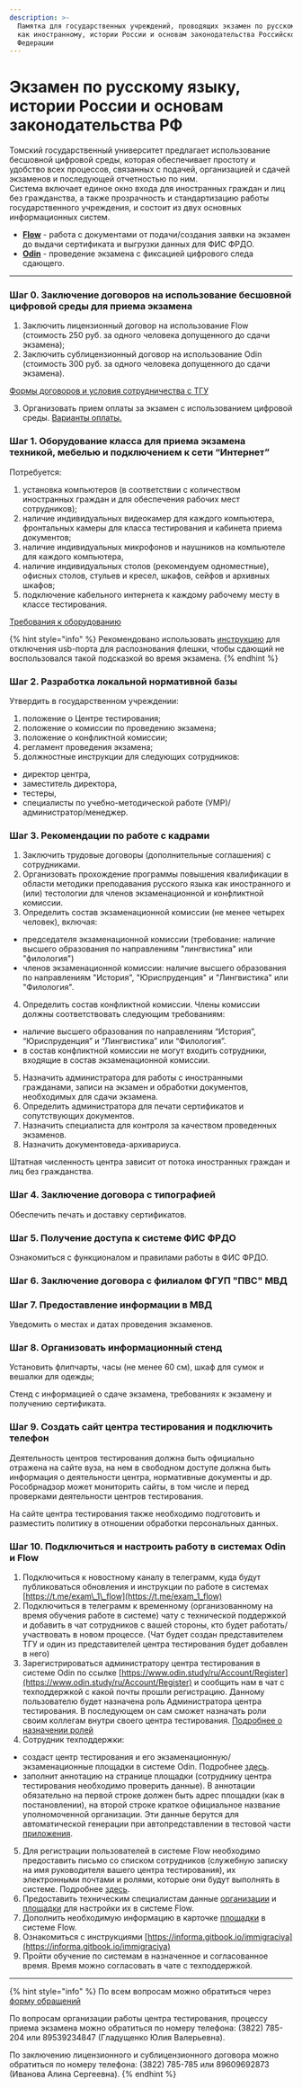 ```yaml
---
description: >-
  Памятка для государственных учреждений, проводящих экзамен по русскому языку
  как иностранному, истории России и основам законодательства Российской
  Федерации
---
```


# Экзамен по русскому языку, истории России и основам законодательства РФ

Томский государственный университет предлагает использование бесшовной цифровой среды, которая обеспечивает простоту и удобство всех процессов, связанных с подачей, организацией и сдачей экзаменов и последующей отчетностью по ним. \
Система включает единое окно входа для иностранных граждан и лиц без гражданства, а также прозрачность и стандартизацию работы государственного учреждения, и состоит из двух основных информационных систем.&#x20;

* &#x20;[**Flow**](flow.-rabota-s-dokumentami/) - работа с документами от подачи/создания заявки на экзамен до выдачи сертификата и выгрузки данных для ФИС ФРДО.
* &#x20;[**Odin**](centr-testirovaniya-v-odin/) - проведение экзамена с фиксацией цифрового следа сдающего.

***

### Шаг 0. Заключение договоров на использование бесшовной цифровой среды для приема экзамена

1. Заключить лицензионный договор на использование Flow (стоимость 250 руб. за одного человека допущенного до сдачи экзамена);
2. Заключить сублицензионный договор на использование Odin (стоимость 300 руб. за одного человека допущенного до сдачи экзамена).

[Формы договоров и условия сотрудничества с ТГУ ](https://disk.yandex.ru/d/1XeIexwbthFSIA)

3. Организовать прием оплаты за экзамен с использованием цифровой среды. [Варианты оплаты. ](voprosy/flow-sposoby-oplaty/)

### Шаг 1. Оборудование класса для приема экзамена техникой, мебелью и подключением к сети “Интернет”

Потребуется:

1. установка компьютеров (в соответствии с количеством иностранных граждан и для обеспечения рабочих мест сотрудников);
2. наличие индивидуальных видеокамер для каждого компьютера, фронтальных камеры для класса тестирования и кабинета приема документов;
3. наличие индивидуальных микрофонов и наушников на компьютеле для каждого компьютера,
4. наличие индивидуальных столов (рекомендуем одноместные), офисных столов, стульев и кресел, шкафов, сейфов и архивных шкафов;
5. подключение кабельного интернета к каждому рабочему месту в классе тестирования.

[Требования к оборудованию](rekomendacii/ekzamenacionnyi-kabinet.md)

{% hint style="info" %}
Рекомендовано использовать [инструкцию](voprosy/kak-otklyuchit-usb-port-dlya-raspoznavaniya-fleshki.md) для отключения usb-порта для распознования флешки, чтобы сдающий не воспользовался такой подсказкой во время экзамена.&#x20;
{% endhint %}

### Шаг 2. Разработка локальной нормативной базы

Утвердить в государственном учреждении:

1. положение о Центре тестирования;
2. положение о комиссии по проведению экзамена;
3. положение о конфликтной комиссии;
4. регламент проведения экзамена;
5. должностные инструкции для следующих сотрудников:

* директор центра,
* заместитель директора,&#x20;
* тестеры,&#x20;
* специалисты по учебно-методической работе (УМР)/администратор/менеджер.

### Шаг 3. Рекомендации по работе с кадрами&#x20;

1. Заключить трудовые договоры (дополнительные соглашения) с сотрудниками.
2. Организовать прохождение программы повышения квалификации в области методики преподавания русского языка как иностранного и (или) тестологии для членов экзаменационной и конфликтной комиссии.&#x20;
3. Определить состав экзаменационной комиссии (не менее четырех человек), включая:

* председателя экзаменационной комиссии (требование: наличие высшего образования по направлениям "лингвистика" или "филология")
* членов экзаменационной комиссии: наличие высшего образования по направлениям "История",  "Юриспруденция" и "Лингвистика" или "Филология".

4. Определить состав конфликтной комиссии. Члены комиссии должны соответствовать следующим требованиям:&#x20;

* наличие высшего образования по направлениям “История”,  “Юриспруденция” и “Лингвистика” или “Филология”.
* в состав конфликтной комиссии не могут входить сотрудники, входящие в состав экзаменационной комиссии.

5. Назначить администратора для работы с иностранными гражданами, записи на экзамен и обработки документов, необходимых для сдачи экзамена.
6. Определить администратора для печати сертификатов и сопутствующих документов.
7. Назначить специалиста для контроля за качеством проведенных экзаменов.
8. Назначить документоведа-архивариуса.

Штатная численность центра зависит от потока иностранных граждан и лиц без гражданства.

### Шаг 4. Заключение договора с типографией

Обеспечить печать и доставку сертификатов.

### Шаг 5. Получение доступа к системе ФИС ФРДО

Ознакомиться с функционалом и правилами работы в ФИС ФРДО.

### Шаг 6. Заключение договора с филиалом ФГУП "ПВС" МВД

### Шаг 7.  Предоставление информации в МВД

Уведомить о местах и датах проведения экзаменов.

### Шаг 8. Организовать информационный стенд

Установить флипчарты, часы (не менее 60 см), шкаф для сумок и вешалки для одежды;

Стенд с информацией о сдаче экзамена, требованиях к экзамену и получению сертификата.

### Шаг 9. Создать сайт центра тестирования и подключить телефон

Деятельность центров тестирования должна быть официально отражена на сайте вуза, на нем в свободном доступе должна быть информация о деятельности центра, нормативные документы и др. Рособрнадзор может мониторить сайты, в том числе и перед проверками деятельности центров тестирования.

На сайте центра тестирования также необходимо подготовить и разместить политику в отношении обработки персональных данных.

### Шаг 10. Подключиться и настроить работу в системах Odin и Flow

1. Подключиться к новостному каналу в телеграмм, куда будут публиковаться обновления и инструкции по работе в системах  [https://t.me/exam\_1\_flow](https://t.me/exam_1_flow)
2. Подключиться в телеграмм к временному (организованному на время обучения работе в системе) чату с технической поддержкой и добавить в чат сотрудников с вашей стороны, кто будет работать/участвовать в новом процессе. (Чат будет создан представителем ТГУ и один из представителей центра тестирования будет добавлен в него)
3. Зарегистрироваться администратору центра тестирования в системе Odin по ссылке [https://www.odin.study/ru/Account/Register](https://www.odin.study/ru/Account/Register) и сообщить нам в чат с техподдержкой с какой почты прошли регистрацию. Данному пользователю будет назначена роль Администратора центра тестирования. В последующем он сам сможет назначать роли своим коллегам внутри своего центра тестирования. [Подробнее о назначении ролей](centr-testirovaniya-v-odin/registraciya-sotrudnikov-v-odin.md)
4. Сотрудник техподдержки:

* создаст центр тестирования  и его экзаменационную/экзаменационные площадки в системе Odin. Подробнее [здесь](centr-testirovaniya-v-odin/).&#x20;
* заполнит аннотацию на странице площадки (сотруднику центра тестирования необходимо проверить данные). В аннотации обязательно на первой строке должен быть адрес площадки (как в постановлении), на второй строке краткое официальное название уполномоченной организации. Эти данные берутся для автоматической генерации при автопредставлении в тестовой части [приложения](centr-testirovaniya-v-odin/prilozhenie.-pismennaya-i-ustnaya-chasti-ekzamena.md).

5. Для регистрации пользователей в системе Flow  необходимо предоставить письмо со списком сотрудников (служебную записку на имя руководителя вашего центра тестирования), их электронными почтами и ролями, которые они будут выполнять в системе. Подробнее [здесь](flow.-rabota-s-dokumentami/registraciya-i-roli-sotrudnikov/).
6. Предоставить техническим специалистам данные [организации](flow.-rabota-s-dokumentami/organizaciya.md) и [площадки](flow.-rabota-s-dokumentami/stranica-ploshadki.md#na-starte-raboty-neobkhodimo-soobshit-v-tekhpodderzhku-sleduyushuyu-informaciyu) для настройки их в системе Flow.
7. Дополнить необходимую информацию в карточке [площадки](flow.-rabota-s-dokumentami/stranica-ploshadki.md) в системе Flow.
8. Ознакомиться с инструкциями [https://informa.gitbook.io/immigraciya](https://informa.gitbook.io/immigraciya)
9. Пройти обучение по системам в назначенное и согласованное время. Время можно согласовать в чате с техподдержкой.

***

{% hint style="info" %}
По всем вопросам можно обратиться через [форму обращений](https://forms.yandex.ru/cloud/662cbe9243f74fea695ffa27/)

По вопросам организации работы центра тестирования, процессу приема экзамена можно обратиться по номеру телефона: (3822) 785-204 или 89539234847 (Гладущенко Юлия Валерьевна). &#x20;

По заключению лицензионного и сублицензионного договора можно обратиться по номеру телефона: (3822) 785-785 или 89609692873 (Иванова Алина Сергеевна).&#x20;
{% endhint %}
